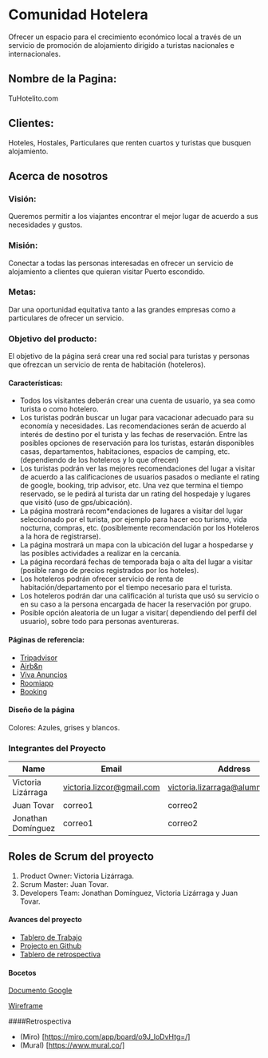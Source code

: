 # Comunidad Hotelera
Ofrecer un espacio para el crecimiento económico local a través de un servicio de promoción de alojamiento dirigido a turistas nacionales e internacionales. 

## Nombre de la Pagina:  
TuHotelito.com

## Clientes:
 Hoteles, Hostales, Particulares que renten cuartos y turistas que busquen alojamiento.

## Acerca de nosotros
### Visión: 
Queremos permitir a los viajantes encontrar el mejor lugar de acuerdo a sus necesidades y gustos.

### Misión:
Conectar a todas las personas interesadas en ofrecer un servicio de alojamiento a clientes que quieran visitar Puerto escondido.

### Metas:
Dar una oportunidad equitativa tanto a las grandes empresas como a particulares de ofrecer un servicio.

### Objetivo del producto: 
El objetivo de la página será crear una red social para turistas y personas que ofrezcan un servicio de renta de habitación (hoteleros). 

#### Características:

* Todos los visitantes deberán crear una cuenta de usuario, ya sea como turista o como hotelero. 
* Los turistas podrán buscar un lugar para vacacionar adecuado para su economía y necesidades. Las recomendaciones serán de acuerdo al  interés de destino por el turista y las fechas de reservación. 
Entre las posibles opciones de reservación para los turistas, estarán disponibles casas, departamentos, habitaciones, espacios de camping, etc. (dependiendo de los hoteleros y lo que ofrecen) 
* Los turistas podrán ver las mejores recomendaciones del lugar a visitar de acuerdo a las calificaciones de usuarios pasados o mediante el rating de google, booking, trip advisor, etc. 
Una vez que termina el tiempo reservado, se le pedirá al turista dar un rating del hospedaje y lugares que visitó (uso de gps/ubicación). 
* La página mostrará recom*endaciones de lugares a visitar del lugar seleccionado por el turista, por ejemplo para hacer eco turismo, vida nocturna, compras, etc. (posiblemente recomendación por los Hoteleros a la hora de registrarse). 
* La página mostrará un mapa con la ubicación del lugar a hospedarse y las posibles actividades a realizar en la cercanía. 
* La página recordará fechas de temporada baja o alta del lugar a visitar (posible rango de precios registrados por los hoteles). 
* Los hoteleros podrán ofrecer servicio de renta de habitación/departamento por el tiempo necesario para el turista. 
* Los hoteleros podrán dar una calificación al turista que usó su servicio o en su caso a la persona encargada de hacer la reservación por grupo. 
* Posible opción aleatoria de un lugar a visitar( dependiendo del perfil del usuario), sobre todo para personas aventureras. 


#### Páginas de referencia:

* [Tripadvisor](https://www.tripadvisor.com/)
* [Airb&n](https://www.airbnb.com/)
* [Viva Anuncios](https://www.vivanuncios.com.mx)
* [Roomiapp](https://roomiapp.com/)
* [Booking](https://www.booking.com/)


#### Diseño de la página

Colores: Azules, grises y blancos.

### Integrantes del Proyecto

|Name|Email|Address|   
|----|-----|-------| 
|Victoria Lizárraga|victoria.lizcor@gmail.com|victoria.lizarraga@alumno.buap.mx|
|Juan Tovar|correo1|correo2|
|Jonathan Domínguez|correo1|correo2|

## Roles de Scrum del proyecto

1. Product Owner: Victoria Lizárraga. 
2. Scrum Master: Juan Tovar.
3. Developers Team: Jonathan Domínguez, Victoria Lizárraga y Juan Tovar.


#### Avances del proyecto

* [Tablero de Trabajo](https://trello.com/b/nj8YY2pW/proyecto-integrador)
* [Projecto en Github](https://github.com/JuanitoTovar/Grupo_7_PaginaHotelera.git)
* [Tablero de retrospectiva](https://miro.com/welcomeonboard/WkRzSkZ3dk1veGFibW5jWDUyVEdmOFJIOTl0ZUhHWXY4SkVFM09URUlyZm9pTTNoY1hWdmtjRmhDbzJCVUVNTXwzMDc0NDU3MzU4Nzg5NTE5Mzg3?invite_link_id=415671134759)
#### Bocetos

[Documento Google](https://docs.google.com/document/d/1a9UhW_dSxOL5Rio6mhIm5N0_ikjaaLW2D8q9LLpgl-w/edit?usp=sharing)

[Wireframe](https://wireframe.cc/M3WcJt)

####Retrospectiva

* (Miro) [https://miro.com/app/board/o9J_loDvHtg=/]
* (Mural) [https://www.mural.co/]
